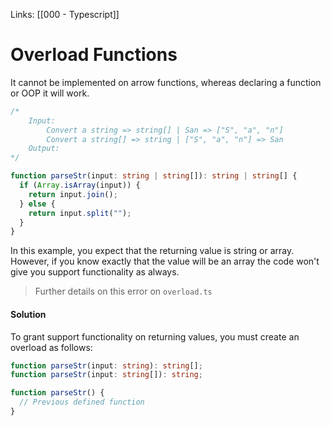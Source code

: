 Links: [[000 - Typescript]]

# Overload Functions

It cannot be implemented on arrow functions, whereas declaring a function or OOP it will work.

```typescript
/*
	Input: 
		Convert a string => string[] | San => ["S", "a", "n"]
		Convert a string[] => string | ["S", "a", "n"] => San
	Output:
*/

function parseStr(input: string | string[]): string | string[] {
  if (Array.isArray(input)) {
    return input.join();
  } else {
    return input.split("");
  }
}
```

In this example, you expect that the returning value is string or array. However, if you know exactly that the value will be an array the code won't give you support functionality as always.

> Further details on this error on `overload.ts`

#### Solution

To grant support functionality on returning values, you must create an overload as follows:

```typescript
function parseStr(input: string): string[];
function parseStr(input: string[]): string;

function parseStr() {
  // Previous defined function
}
```
